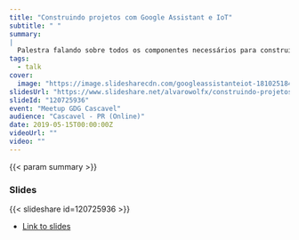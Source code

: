 ```yaml
---
title: "Construindo projetos com Google Assistant e IoT"
subtitle: " "
summary:
|
  Palestra falando sobre todos os componentes necessários para construir interfaces de conversa e voz, misturando isso com projetos de hardware e internet das coisas.
tags:
  - talk
cover:
  image: "https://image.slidesharecdn.com/googleassistanteiot-181025184346/85/construindo-projetos-com-google-assistant-e-iot-1-320.jpg?cb=1540493068"
slidesUrl: "https://www.slideshare.net/alvarowolfx/construindo-projetos-com-google-assistant-e-iot"
slideId: "120725936"
event: "Meetup GDG Cascavel"
audience: "Cascavel - PR (Online)"
date: 2019-05-15T00:00:00Z
videoUrl: ""
video: ""
---
```


<!-- truncate -->

{{< param summary >}}
### Slides
{{< slideshare id=120725936 >}}

- [Link to slides](https://www.slideshare.net/alvarowolfx/construindo-projetos-com-google-assistant-e-iot)
